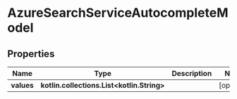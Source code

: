 
# AzureSearchServiceAutocompleteModel

## Properties
Name | Type | Description | Notes
------------ | ------------- | ------------- | -------------
**values** | **kotlin.collections.List&lt;kotlin.String&gt;** |  |  [optional]



